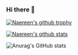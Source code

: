 ### Hi there 👋

[![Naereen's github trophy](https://github-profile-trophy.vercel.app/?username=PuppyLo&row=1)](https://github.com/ryo-ma/github-profile-trophy)

[![Naereen's github stats](https://github-readme-stats.vercel.app/api?username=PuppyLo&theme=blue-green)](https://github.com/anuraghazra/github-readme-stats)

![Anurag's GitHub stats](https://github-readme-stats.vercel.app/api?username=PuppyLo&show_icons=true&theme=transparent)
<!--
**PuppyLo/PuppyLo** is a ✨ _special_ ✨ repository because its `README.md` (this file) appears on your GitHub profile.

Here are some ideas to get you started:

- 🔭 I’m currently working on ...
- 🌱 I’m currently learning ...
- 👯 I’m looking to collaborate on ...
- 🤔 I’m looking for help with ...
- 💬 Ask me about ...
- 📫 How to reach me: ...
- 😄 Pronouns: ...
- ⚡ Fun fact: ...
-->
